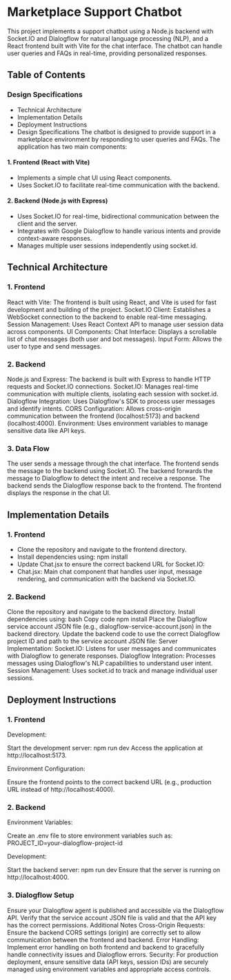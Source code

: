 # Marketplace Support Chatbot

This project implements a support chatbot using a Node.js backend with Socket.IO and Dialogflow for natural language processing (NLP), and a React frontend built with Vite for the chat interface. The chatbot can handle user queries and FAQs in real-time, providing personalized responses.

## Table of Contents

### Design Specifications

- Technical Architecture
- Implementation Details
- Deployment Instructions
- Design Specifications
  The chatbot is designed to provide support in a marketplace environment by responding to user queries and FAQs. The application has two main components:

#### 1. Frontend (React with Vite)

- Implements a simple chat UI using React components.
- Uses Socket.IO to facilitate real-time communication with the backend.

#### 2. Backend (Node.js with Express)

- Uses Socket.IO for real-time, bidirectional communication between the client and the server.
- Integrates with Google Dialogflow to handle various intents and provide context-aware responses.
- Manages multiple user sessions independently using socket.id.

## Technical Architecture

### 1. Frontend

React with Vite: The frontend is built using React, and Vite is used for fast development and building of the project.
Socket.IO Client: Establishes a WebSocket connection to the backend to enable real-time messaging.
Session Management: Uses React Context API to manage user session data across components.
UI Components:
Chat Interface: Displays a scrollable list of chat messages (both user and bot messages).
Input Form: Allows the user to type and send messages.

### 2. Backend

Node.js and Express: The backend is built with Express to handle HTTP requests and Socket.IO connections.
Socket.IO: Manages real-time communication with multiple clients, isolating each session with socket.id.
Dialogflow Integration: Uses Dialogflow's SDK to process user messages and identify intents.
CORS Configuration: Allows cross-origin communication between the frontend (localhost:5173) and backend (localhost:4000).
Environment: Uses environment variables to manage sensitive data like API keys.

### 3. Data Flow

The user sends a message through the chat interface.
The frontend sends the message to the backend using Socket.IO.
The backend forwards the message to Dialogflow to detect the intent and receive a response.
The backend sends the Dialogflow response back to the frontend.
The frontend displays the response in the chat UI.

## Implementation Details

### 1. Frontend

- Clone the repository and navigate to the frontend directory.
- Install dependencies using: npm install
- Update Chat.jsx to ensure the correct backend URL for Socket.IO:
- Chat.jsx: Main chat component that handles user input, message rendering, and communication with the backend via Socket.IO.

### 2. Backend

Clone the repository and navigate to the backend directory.
Install dependencies using:
bash
Copy code
npm install
Place the Dialogflow service account JSON file (e.g., dialogflow-service-account.json) in the backend directory.
Update the backend code to use the correct Dialogflow project ID and path to the service account JSON file:
Server Implementation:
Socket.IO: Listens for user messages and communicates with Dialogflow to generate responses.
Dialogflow Integration: Processes messages using Dialogflow's NLP capabilities to understand user intent.
Session Management: Uses socket.id to track and manage individual user sessions.

## Deployment Instructions

### 1. Frontend

Development:

Start the development server:
npm run dev
Access the application at http://localhost:5173.

Environment Configuration:

Ensure the frontend points to the correct backend URL (e.g., production URL instead of http://localhost:4000).

### 2. Backend

Environment Variables:

Create an .env file to store environment variables such as:
PROJECT_ID=your-dialogflow-project-id

Development:

Start the backend server:
npm run dev
Ensure that the server is running on http://localhost:4000.

### 3. Dialogflow Setup

Ensure your Dialogflow agent is published and accessible via the Dialogflow API.
Verify that the service account JSON file is valid and that the API key has the correct permissions.
Additional Notes
Cross-Origin Requests: Ensure the backend CORS settings (origin) are correctly set to allow communication between the frontend and backend.
Error Handling: Implement error handling on both frontend and backend to gracefully handle connectivity issues and Dialogflow errors.
Security: For production deployment, ensure sensitive data (API keys, session IDs) are securely managed using environment variables and appropriate access controls.
